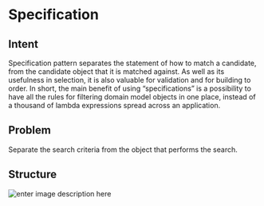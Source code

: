 # Specification

## Intent

Specification pattern separates the statement of how to match a candidate, from the candidate object that it is matched against. As well as its usefulness in selection, it is also valuable for validation and for building to order.
In short, the main benefit of using “specifications” is a possibility to have all the rules for filtering domain model objects in one place, instead of a thousand of lambda expressions spread across an application.

## Problem

Separate the search criteria from the object that performs the search.

## Structure

![enter image description here](https://github.com/felipefabiani/csharp-design-patterns/tree/behavioral/specification/Images/Specification.png)
